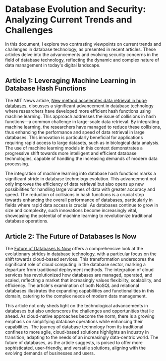 # Database Evolution and Security: Analyzing Current Trends and Challenges
In this document, I explore two contrasting viewpoints on current trends 
and challenges in database technology, as presented in recent articles. 
These articles delve into the advancements and evolving security concerns 
in the field of database technology, reflecting the dynamic and complex 
nature of data management in today's digital landscape.

 ## Article 1: Leveraging Machine Learning in Database Hash Functions
The MIT News article, [New method accelerates data retrieval in huge databases](https://news.mit.edu/2023/new-method-hash-function-online-databases-0313), discusses a significant advancement in database technology where researchers have developed more efficient hash functions using machine learning. This approach addresses the issue of collisions in hash functions—a common challenge in large-scale data retrieval. By integrating machine learning, the researchers have managed to reduce these collisions, thus enhancing the performance and speed of data retrieval in large databases. This innovation is particularly beneficial for applications requiring rapid access to large datasets, such as in biological data analysis. The use of machine learning models in this context demonstrates a progressive shift towards more intelligent and efficient database technologies, capable of handling the increasing demands of modern data processing​​.

The integration of machine learning into database hash functions marks a significant stride in database technology evolution. This advancement not only improves the efficiency of data retrieval but also opens up new possibilities for handling large volumes of data with greater accuracy and speed. The reduction of collisions in hash functions is a crucial step towards enhancing the overall performance of databases, particularly in fields where rapid data access is crucial. As databases continue to grow in size and complexity, such innovations become increasingly vital, showcasing the potential of machine learning to revolutionize traditional database operations.



## Article 2: The Future of Databases Is Now
The [Future of Databases Is Now](https://www.datanami.com/2023/02/23/the-future-of-databases-is-now/) offers a comprehensive look at the evolutionary strides in database technology, with a particular focus on the shift towards cloud-based services. This transformation underscores the significant role of cloud computing in the database sector, marking a departure from traditional deployment methods. The integration of cloud services has revolutionized how databases are managed, operated, and scaled, reflecting a market that increasingly values flexibility, scalability, and efficiency. The article's examination of both NoSQL and relational databases illustrates the expanding capabilities and functionalities in this domain, catering to the complex needs of modern data management.

This article not only sheds light on the technological advancements in databases but also underscores the challenges and opportunities that lie ahead. As cloud-native approaches become the norm, there is a growing emphasis on simplifying database operations while enhancing their capabilities. The journey of database technology from its traditional confines to more agile, cloud-based solutions highlights an industry in transition, adapting to the needs of an increasingly data-centric world. The future of databases, as the article suggests, is poised to offer more sophisticated, user-friendly, and versatile solutions, aligning with the evolving demands of businesses and users.






